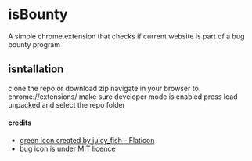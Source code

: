 # isBounty
A simple chrome extension that checks if current website is part of a bug bounty program

## isntallation

clone the repo or download zip
navigate in your browser to chrome://extensions/ 
make sure developer mode is enabled
press load unpacked and select the repo folder

#### credits 
- [green icon created by juicy_fish - Flaticon](https://www.flaticon.com/free-icons/yes)
- bug icon is under MIT licence 
